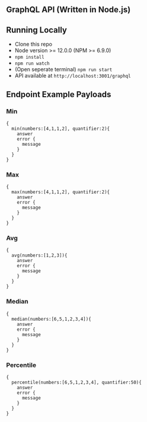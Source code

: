 ## GraphQL API (Written in Node.js)

## Running Locally
- Clone this repo
- Node version >= 12.0.0 (NPM >= 6.9.0)
- `npm install`
- `npm run watch`
- (Open seperate terminal) `npm run start`
- API available at `http://localhost:3001/graphql`

## Endpoint Example Payloads
### Min
```
{
  min(numbers:[4,1,1,2], quantifier:2){
    answer
    error {
      message
    }
  }
}
```

### Max
```
{
  max(numbers:[4,1,1,2], quantifier:2){
    answer
    error {
      message
    }
  }
}
```


### Avg
```
{
  avg(numbers:[1,2,3]){
    answer
    error {
      message
    }
  }
}
```

### Median 
```
{
  median(numbers:[6,5,1,2,3,4]){
    answer
    error {
      message
    }
  }
}
```

### Percentile
```
{
  percentile(numbers:[6,5,1,2,3,4], quantifier:50){
    answer
    error {
      message
    }
  }
}
```
